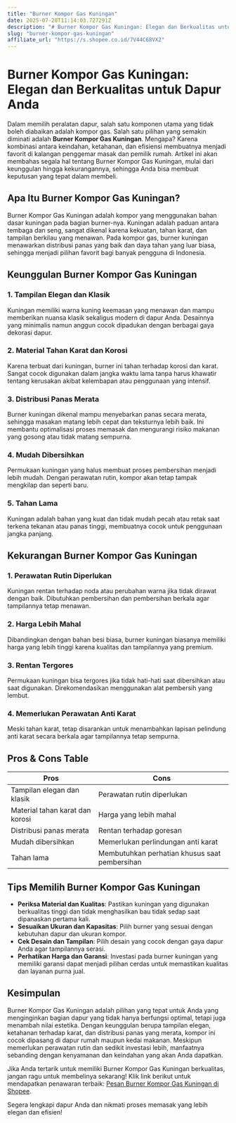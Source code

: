 ```yaml
---
title: "Burner Kompor Gas Kuningan"
date: 2025-07-28T11:14:03.727291Z
description: "# Burner Kompor Gas Kuningan: Elegan dan Berkualitas untuk Dapur Anda..."
slug: "burner-kompor-gas-kuningan"
affiliate_url: "https://s.shopee.co.id/7V44C68VX2"
---
```

# Burner Kompor Gas Kuningan: Elegan dan Berkualitas untuk Dapur Anda

Dalam memilih peralatan dapur, salah satu komponen utama yang tidak boleh diabaikan adalah kompor gas. Salah satu pilihan yang semakin diminati adalah **Burner Kompor Gas Kuningan**. Mengapa? Karena kombinasi antara keindahan, ketahanan, dan efisiensi membuatnya menjadi favorit di kalangan penggemar masak dan pemilik rumah. Artikel ini akan membahas segala hal tentang Burner Kompor Gas Kuningan, mulai dari keunggulan hingga kekurangannya, sehingga Anda bisa membuat keputusan yang tepat dalam membeli.

## Apa Itu Burner Kompor Gas Kuningan?

Burner Kompor Gas Kuningan adalah kompor yang menggunakan bahan dasar kuningan pada bagian burner-nya. Kuningan adalah paduan antara tembaga dan seng, sangat dikenal karena kekuatan, tahan karat, dan tampilan berkilau yang menawan. Pada kompor gas, burner kuningan menawarkan distribusi panas yang baik dan daya tahan yang luar biasa, sehingga menjadi pilihan favorit bagi banyak pengguna di Indonesia.

## Keunggulan Burner Kompor Gas Kuningan

### 1. Tampilan Elegan dan Klasik
Kuningan memiliki warna kuning keemasan yang menawan dan mampu memberikan nuansa klasik sekaligus modern di dapur Anda. Desainnya yang minimalis namun anggun cocok dipadukan dengan berbagai gaya dekorasi dapur.

### 2. Material Tahan Karat dan Korosi
Karena terbuat dari kuningan, burner ini tahan terhadap korosi dan karat. Sangat cocok digunakan dalam jangka waktu lama tanpa harus khawatir tentang kerusakan akibat kelembapan atau penggunaan yang intensif.

### 3. Distribusi Panas Merata
Burner kuningan dikenal mampu menyebarkan panas secara merata, sehingga masakan matang lebih cepat dan teksturnya lebih baik. Ini membantu optimalisasi proses memasak dan mengurangi risiko makanan yang gosong atau tidak matang sempurna.

### 4. Mudah Dibersihkan
Permukaan kuningan yang halus membuat proses pembersihan menjadi lebih mudah. Dengan perawatan rutin, kompor akan tetap tampak mengkilap dan seperti baru.

### 5. Tahan Lama
Kuningan adalah bahan yang kuat dan tidak mudah pecah atau retak saat terkena tekanan atau panas tinggi, membuatnya cocok untuk penggunaan jangka panjang.

## Kekurangan Burner Kompor Gas Kuningan

### 1. Perawatan Rutin Diperlukan
Kuningan rentan terhadap noda atau perubahan warna jika tidak dirawat dengan baik. Dibutuhkan pembersihan dan pembersihan berkala agar tampilannya tetap menawan.

### 2. Harga Lebih Mahal
Dibandingkan dengan bahan besi biasa, burner kuningan biasanya memiliki harga yang lebih tinggi karena kualitas dan tampilannya yang premium.

### 3. Rentan Tergores
Permukaan kuningan bisa tergores jika tidak hati-hati saat dibersihkan atau saat digunakan. Direkomendasikan menggunakan alat pembersih yang lembut.

### 4. Memerlukan Perawatan Anti Karat
Meski tahan karat, tetap disarankan untuk menambahkan lapisan pelindung anti karat secara berkala agar tampilannya tetap sempurna.

## Pros & Cons Table

| **Pros**                                   | **Cons**                                     |
|--------------------------------------------|----------------------------------------------|
| Tampilan elegan dan klasik               | Perawatan rutin diperlukan                |
| Material tahan karat dan korosi             | Harga yang lebih mahal                     |
| Distribusi panas merata                     | Rentan terhadap goresan                    |
| Mudah dibersihkan                          | Memerlukan perlindungan anti karat        |
| Tahan lama                                | Membutuhkan perhatian khusus saat pembersihan |

## Tips Memilih Burner Kompor Gas Kuningan

- **Periksa Material dan Kualitas**: Pastikan kuningan yang digunakan berkualitas tinggi dan tidak menghasilkan bau tidak sedap saat dipanaskan pertama kali.
- **Sesuaikan Ukuran dan Kapasitas**: Pilih burner yang sesuai dengan kebutuhan dapur dan ukuran kompor.
- **Cek Desain dan Tampilan**: Pilih desain yang cocok dengan gaya dapur Anda agar tampilannya serasi.
- **Perhatikan Harga dan Garansi**: Investasi pada burner kuningan yang memiliki garansi dapat menjadi pilihan cerdas untuk memastikan kualitas dan layanan purna jual.

## Kesimpulan

Burner Kompor Gas Kuningan adalah pilihan yang tepat untuk Anda yang menginginkan bagian dapur yang tidak hanya berfungsi optimal, tetapi juga menambah nilai estetika. Dengan keunggulan berupa tampilan elegan, ketahanan terhadap karat, dan distribusi panas yang merata, kompor ini cocok dipasang di dapur rumah maupun kedai makanan. Meskipun memerlukan perawatan rutin dan sedikit investasi lebih, manfaatnya sebanding dengan kenyamanan dan keindahan yang akan Anda dapatkan.

Jika Anda tertarik untuk memiliki Burner Kompor Gas Kuningan berkualitas, jangan ragu untuk membelinya sekarang! Klik link berikut untuk mendapatkan penawaran terbaik: [Pesan Burner Kompor Gas Kuningan di Shopee](https://s.shopee.co.id/7V44C68VX2).

Segera lengkapi dapur Anda dan nikmati proses memasak yang lebih elegan dan efisien!